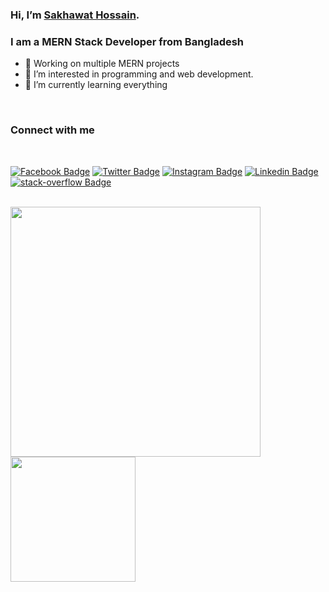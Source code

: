 ###  Hi, I’m [Sakhawat Hossain](https://drive.google.com/file/d/1BzpVoR3OadSYNQVzQEF8bMCx-N44GBnI/view).
### I am a MERN Stack Developer from Bangladesh
- 🔭 Working on multiple MERN projects
- 👀 I’m interested in programming and web development.
- 🌱 I’m currently learning everything

<br />

### Connect with me

<br />

[![Facebook Badge](https://img.shields.io/badge/Facebook-1877F2?style=for-the-badge&logo=facebook&logoColor=white)](https://facebook.com/shshakib2001)
[![Twitter Badge](https://img.shields.io/badge/Twitter-1DA1F2?style=for-the-badge&logo=twitter&logoColor=white)](https://twitter.com/imshshakib)
[![Instagram Badge](https://img.shields.io/badge/Instagram-E4405F?style=for-the-badge&logo=instagram&logoColor=white)](https://instagram.com/shshakib2001)
[![Linkedin Badge](https://img.shields.io/badge/LinkedIn-0077B5?style=for-the-badge&logo=linkedin&logoColor=white)](https://www.linkedin.com/in/shjsdev)
[![stack-overflow Badge](https://img.shields.io/badge/stack%20overflow-FE7A16?logo=stack-overflow&logoColor=white&style=for-the-badge)](https://stackoverflow.com/users/15192019/sakhawat-hossain)
<br />
<br />
<div>
<a href="https://github.com/sakhawat9/github-readme-stats">
  <img width="400px" align="center" src="https://github-readme-stats.vercel.app/api?username=sakhawat9&theme=github_dark&show_icons=true)](https://github.com/preetiParyani/github-readme-stats)" />
</a>
<a href="https://github.com/sakhawat9/convoychat">
  <img height="200px" align="center" src="https://github-readme-stats.vercel.app/api/top-langs/?username=sakhawat9&theme=github_dark&layout=compact)](https://github.com/anuraghazra/github-readme-stats" />
</a>
</div>
